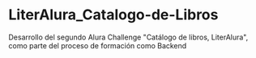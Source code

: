 # LiterAlura_Catalogo-de-Libros
Desarrollo del segundo Alura Challenge "Catálogo de libros, LiterAlura", como parte del proceso de formación como Backend
